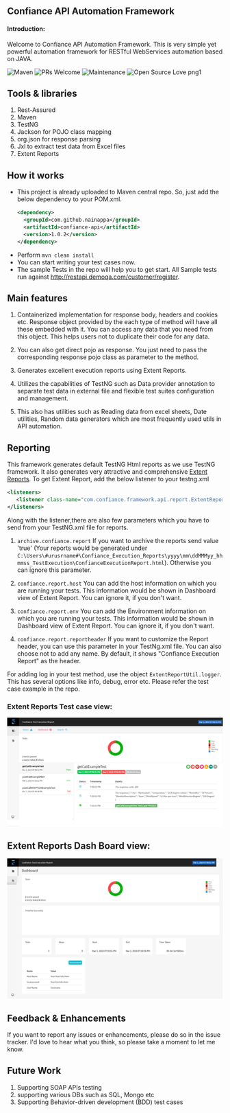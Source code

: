 ## Confiance API Automation Framework

#### Introduction:
Welcome to Confiance API Automation Framework. This is very simple yet powerful automation framework for RESTful WebServices automation based on JAVA.

![Maven](https://maven-badges.herokuapp.com/maven-central/com.github.nainappa/confiance-api/badge.svg)
![PRs Welcome](https://img.shields.io/badge/PRs-welcome-brightgreen.svg?style=flat-square)
![Maintenance](https://img.shields.io/badge/Maintained%3F-yes-green.svg)
![Open Source Love png1](https://badges.frapsoft.com/os/v1/open-source.png?v=103)

Tools & libraries
--------------------------------------
1. Rest-Assured
2. Maven 
3. TestNG
4. Jackson for POJO class mapping
5. org.json for response parsing
6. Jxl to extract test data from Excel files
7. Extent Reports

How it works
---------------------------------------
* This project is already uploaded to Maven central repo. So, just add the below dependency to your POM.xml. 
   ```xml
   <dependency>
     <groupId>com.github.nainappa</groupId>
     <artifactId>confiance-api</artifactId>
     <version>1.0.2</version>
  </dependency> 
  
   ```
* Perform ```mvn clean install```
* You can start writing your test cases now.
* The sample Tests in the repo will help you to get start. All Sample tests run against http://restapi.demoqa.com/customer/register. 

Main features
----------------------------
1. Containerized implementation for response body, headers and cookies etc. Response object provided by the each type of method will have all these embedded with it. You can access any data that you need from this object. This helps users not to duplicate their code for any data. 

2. You can also get direct pojo as response. You just need to pass the corresponding response pojo class as parameter to the method.

3. Generates excellent execution reports using Extent Reports.
 
4. Utilizes the capabilities of TestNG such as Data provider annotation to separate test data in external file and flexible test suites configuration and management.

5. This also has utilities such as Reading data from excel sheets, Date utilities, Random data generators which are most frequently used utils in API automation.

Reporting
------------
This framework generates default TestNG Html reports as we use TestNG framework. It also generates very attractive and comprehensive [Extent Reports][1]. To get Extent Report, add the below listener to your testng.xml

```xml
<listeners>
   <listener class-name="com.confiance.framework.api.report.ExtentReportListener"/>
</listeners>
```
Along with the listener,there are also few parameters which you have to send from your TestNG.xml file for reports.
1. ``` archive.confiance.report ```
If you want to archive the reports send value 'true' (Your reports would be generated under  ```C:\Users\#urusrname#\Confiance_Execution_Reports\yyyy\mm\ddMMMyy_hhmmss_TestExecution\ConfianceExecutionReport.html```). Otherwise you can ignore this parameter.

2. ``` confiance.report.host ```
You can add the host information on which you are running your tests. This information would be shown in Dashboard view of Extent Report. You can ignore it, if you don't want.

3. ``` confiance.report.env ```
You can add the Environment information on which you are running your tests. This information would be shown in Dashboard view of Extent Report. You can ignore it, if you don't want.

4. ``` confiance.report.reportheader ```
If you want to customize the Report header, you can use this parameter in your TestNg.xml file. You can also choose not to add any name. By default, it shows "Confiance Execution Report" as the header. 

For adding log in your test method, use the object ``` ExtentReportUtil.logger ```. This has several options like info, debug, error etc. Please refer the test case example in the repo.

### Extent Reports Test case view:
![Screenshot](Extent_Report_Test_Case_View.png)
## Extent Reports Dash Board view:
![Screenshot](Extent_Report_DashBoard_View.png)

Feedback & Enhancements
-----------------------
If you want to report any issues or enhancements, please do so in the issue tracker. I'd love to hear what you think, so please take a moment to let me know.

Future Work
------------
1. Supporting SOAP APIs testing
2. supporting various DBs such as SQL, Mongo etc 
3. Supporting Behavior-driven development (BDD) test cases

[1]: http://extentreports.com/docs/versions/3/java/ "Extent Reports"
